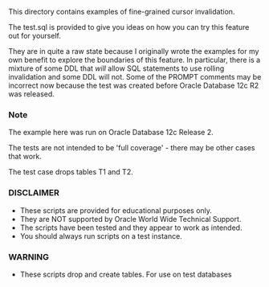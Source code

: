 This directory contains examples of fine-grained cursor invalidation.

The test.sql is provided to give you ideas on how you can try this feature out for yourself. 

They are in quite a raw state because I originally wrote the examples for my own benefit to explore the boundaries of this feature. In particular, there is a mixture of some DDL that *will* allow SQL statements to use rolling invalidation and some DDL will not. Some of the PROMPT comments may be incorrect now because the test was created before Oracle Database 12c R2 was released.

### Note

The example here was run on Oracle Database 12c Release 2.

The tests are not intended to be 'full coverage' - there may be other cases that work.

The test case drops tables T1 and T2.

### DISCLAIMER

*  These scripts are provided for educational purposes only.
*  They are NOT supported by Oracle World Wide Technical Support.
*  The scripts have been tested and they appear to work as intended.
*  You should always run scripts on a test instance.

### WARNING

*  These scripts drop and create tables. For use on test databases
